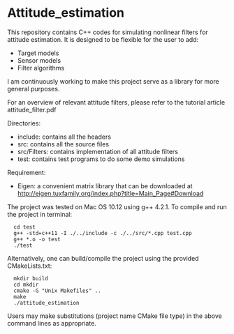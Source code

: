 # Attitude_estimation

This repository contains C++ codes for simulating nonlinear filters for attitude estimation. 
It is designed to be flexible for the user to add:
  + Target models
  + Sensor models
  + Filter algorithms
  
I am continuously working to make this project serve as a library for more general purposes. 

For an overview of relevant attitude filters, please refer to the tutorial article attitude_filter.pdf

Directories:
  + include: contains all the headers
  + src: contains all the source files
  + src/Filters: contains implementation of all attitude filters
  + test: contains test programs to do some demo simulations
 
Requirement:
  + Eigen: a convenient matrix library that can be downloaded at http://eigen.tuxfamily.org/index.php?title=Main_Page#Download
 
The project was tested on Mac OS 10.12 using g++ 4.2.1.
To compile and run the project in terminal: 
```
  cd test
  g++ -std=c++11 -I ./../include -c ./../src/*.cpp test.cpp
  g++ *.o -o test
  ./test
```

Alternatively, one can build/compile the project using the provided CMakeLists.txt:
```
  mkdir build
  cd mkdir 
  cmake -G "Unix Makefiles" ..    
  make    
  ./attitude_estimation    
```
Users may make substitutions (project name CMake file type) in the above command lines as appropriate.

